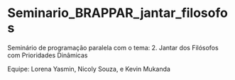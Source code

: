 # Seminario_BRAPPAR_jantar_filosofos

Seminário de programação paralela com o tema:
2. Jantar dos Filósofos com Prioridades Dinâmicas

Equipe:
Lorena Yasmin,
Nicoly Souza,
 e Kevin Mukanda
